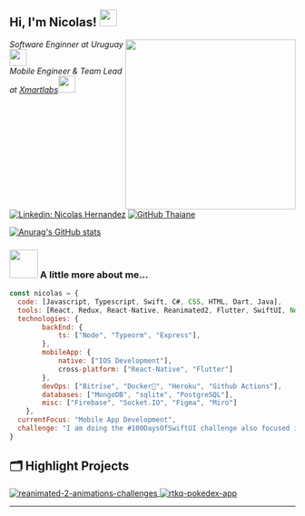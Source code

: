 <h2> Hi, I'm Nicolas! <img src="https://media.giphy.com/media/vId61OsHqHffW/giphy.gif" width="30"></h2>
<img align='right' src="https://media.giphy.com/media/fkZukR450RQ1qnGaq9/giphy.gif" width="300">
<p><em>Software Enginner at Uruguay <img src="https://media.giphy.com/media/fYSnHlufseco8Fh93Z/giphy.gif" width="30"></br>Mobile Engineer & Team Lead at <a href="https://www.xmartlabs.com">Xmartlabs</a><img src="https://media.giphy.com/media/WUlplcMpOCEmTGBtBW/giphy.gif" width="30"> 
</em></p>



[![Linkedin: Nicolas Hernandez](https://img.shields.io/badge/-NicolasHernandez-blue?style=flat-square&logo=Linkedin&logoColor=white&link=https://www.linkedin.com/in/nicolas-hernandez-bb6b93a4/)](https://www.linkedin.com/in/nicolas-hernandez-bb6b93a4/)
[![GitHub Thaiane](https://img.shields.io/github/followers/nicoache1?label=follow&style=social)](https://github.com/nicoache1)

[![Anurag's GitHub stats](https://github-readme-stats.vercel.app/api?username=nicoache1&count_private=true&show_icons=true&theme=radical)](https://github.com/anuraghazra/github-readme-stats)



### <img src="https://media.giphy.com/media/VgCDAzcKvsR6OM0uWg/giphy.gif" width="50"> A little more about me...  

```javascript
const nicolas = {
  code: [Javascript, Typescript, Swift, C#, CSS, HTML, Dart, Java],
  tools: [React, Redux, React-Native, Reanimated2, Flutter, SwiftUI, Node, Figma],
  technologies: {
        backEnd: {
            ts: ["Node", "Typeorm", "Express"],
        },
        mobileApp: {
            native: ["IOS Development"],
            cross-platform: ["React-Native", "Flutter"]
        },
        devOps: ["Bitrise", "Docker🐳", "Heroku", "Github Actions"],
        databases: ["MongoDB", "sqlite", "PostgreSQL"],
        misc: ["Firebase", "Socket.IO", "Figma", "Miro"]
    },
  currentFocus: "Mobile App Development",
  challenge: "I am doing the #100DaysOfSwiftUI challenge also focused in animations challenges in React Native"
}
```
## 🗂️ Highlight Projects

<a href="https://github.com/nicoache1/reanimated-2-animations-challenges">
  <img align="center" src="https://github-readme-stats.vercel.app/api/pin/?username=nicoache1&repo=reanimated-2-animations-challenges&show_icons=true&line_height=27&title_color=6aa6f8&text_color=8a919a&icon_color=6aa6f8&bg_color=22272e" alt="reanimated-2-animations-challenges" />
</a>


<a href="https://github.com/nicoache1/rtkq-pokedex-app">
  <img align="center" src="https://github-readme-stats.vercel.app/api/pin/?username=nicoache1&repo=rtkq-pokedex-app&show_icons=true&line_height=27&title_color=6aa6f8&text_color=8a919a&icon_color=6aa6f8&bg_color=22272e" alt="rtkq-pokedex-app" />
</a>


---


